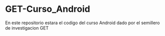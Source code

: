 # GET-Curso_Android
En este repositorio estara el codigo del curso Android dado por el semillero de investigacion GET

